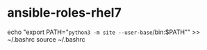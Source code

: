 # ansible-roles-rhel7

echo "export PATH=\"`python3 -m site --user-base`/bin:$PATH\"" >> ~/.bashrc
source ~/.bashrc


